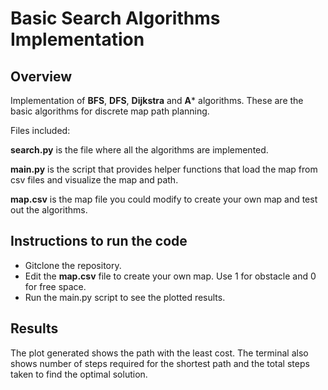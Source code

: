 # Basic Search Algorithms Implementation

## Overview

Implementation of **BFS**, **DFS**, **Dijkstra** and **A*** algorithms. These are the basic algorithms for discrete map path planning. 

Files included:

**search.py** is the file where all the algorithms are implemented.

**main.py** is the script that provides helper functions that load the map from csv files and visualize the map and path.

**map.csv** is the map file you could modify to create your own map and test out the algorithms.

## Instructions to run the code

- Gitclone the repository.
- Edit the **map.csv** file to create your own map. Use 1 for obstacle and 0 for free space.
- Run the main.py script to see the plotted results. 

## Results 

The plot generated shows the path with the least cost. The terminal also shows number of steps required for the shortest path and the total steps taken to find the optimal solution. 